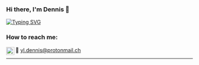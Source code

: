 ### Hi there, I'm Dennis 👋

<!-- ## I'm a Data Engineer and Physicist!!

- 🌱 I’m currently learning everything 🤣
- 🏆 2021 Goals: Contribute to Open Source projects
- 🏊 Hobbies: I love to play badminton and jog -->

[![Typing SVG](https://readme-typing-svg.herokuapp.com?color=%237A3FFF&width=550&height=100&lines=I'm+a+Data+Engineer+and+Physicist!!;%F0%9F%8C%B1Currently+learning+everything%F0%9F%A4%A3;%F0%9F%8F%86+2021+Goals%3A+Contribute+to+Open+Source+projects;%F0%9F%8F%8A+Hobbies%3A+I+love+to+badminton+and+jog)](https://git.io/typing-svg)

### How to reach me:

[<img align="left" alt="codeSTACKr | LinkedIn" width="22px" src="https://cdn.jsdelivr.net/npm/simple-icons@v3/icons/linkedin.svg" />][linkedin]

📧 [yl.dennis@protonmail.ch](mailto:yl.dennis@protonmail.ch?subject=[GitHub])
<br />


---
[linkedin]: https://linkedin.com/in/yeanloong-1-12-9-22-5orwrld
